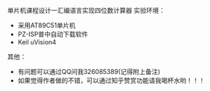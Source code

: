 单片机课程设计一汇编语言实现四位数计算器
实验环境：
- 采用AT89C51单片机
- PZ-ISP普中自动下载软件
- Keil uVision4
  
其他：
- 有问题可以通过QQ问我326085389(记得附上备注)
- 如果觉得作者做的不错，可以通过知乎赞赏功能请我喝杯水哟！！！
